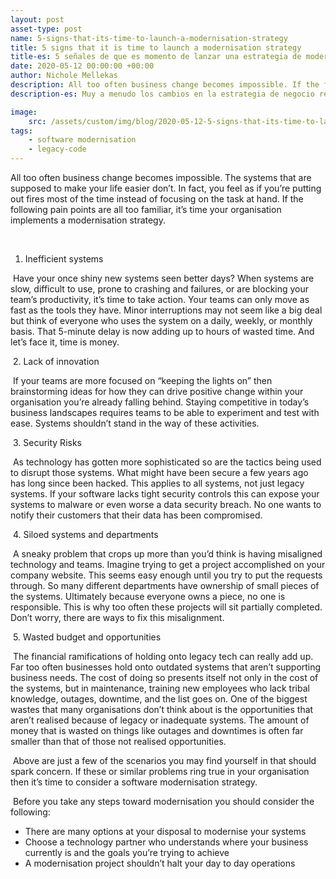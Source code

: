 ```yaml
---
layout: post
asset-type: post
name: 5-signs-that-its-time-to-launch-a-modernisation-strategy
title: 5 signs that it is time to launch a modernisation strategy
title-es: 5 señales de que es momento de lanzar una estrategia de modernización
date: 2020-05-12 00:00:00 +00:00
author: Nichole Mellekas
description: All too often business change becomes impossible. If the following pain points are all too familiar, it’s time your organisation implements a modernisation strategy.
description-es: Muy a menudo los cambios en la estrategia de negocio resultan difíciles de implementar de forma ágil y rápida. Si los siguientes puntos te resultan demasiado familiares, es momento de que tu organización implemente una estrategia de modernización.

image:
    src: /assets/custom/img/blog/2020-05-12-5-signs-that-its-time-to-launch-a-modernisation-strategy/5-signs-softmod-blog-post.jpg
tags:
    - software modernisation
    - legacy-code
---
```


All too often business change becomes impossible. The systems that are supposed to make your life easier don’t. In fact, you feel as if you’re putting out fires most of the time instead of focusing on the task at hand. If the following pain points are all too familiar, it’s time your organisation implements a modernisation strategy.
​
  
​
1.  Inefficient systems
    
​
Have your once shiny new systems seen better days? When systems are slow, difficult to use, prone to crashing and failures, or are blocking your team’s productivity, it’s time to take action. Your teams can only move as fast as the tools they have. Minor interruptions may not seem like a big deal but think of everyone who uses the system on a daily, weekly, or monthly basis. That 5-minute delay is now adding up to hours of wasted time. And let’s face it, time is money.
​
  
​
2.  Lack of innovation
    
​
If your teams are more focused on “keeping the lights on” then brainstorming ideas for how they can drive positive change within your organisation you’re already falling behind. Staying competitive in today’s business landscapes requires teams to be able to experiment and test with ease. Systems shouldn’t stand in the way of these activities.
​
  
​
3.  Security Risks
    
​
As technology has gotten more sophisticated so are the tactics being used to disrupt those systems. What might have been secure a few years ago has long since been hacked. This applies to all systems, not just legacy systems. If your software lacks tight security controls this can expose your systems to malware or even worse a data security breach. No one wants to notify their customers that their data has been compromised.
​
  
​
4.  Siloed systems and departments
    
​
A sneaky problem that crops up more than you’d think is having misaligned technology and teams. Imagine trying to get a project accomplished on your company website. This seems easy enough until you try to put the requests through. So many different departments have ownership of small pieces of the systems. Ultimately because everyone owns a piece, no one is responsible. This is why too often these projects will sit partially completed. Don’t worry, there are ways to fix this misalignment.
​
  
​
5.  Wasted budget and opportunities
    
​
The financial ramifications of holding onto legacy tech can really add up. Far too often businesses hold onto outdated systems that aren’t supporting business needs. The cost of doing so presents itself not only in the cost of the systems, but in maintenance, training new employees who lack tribal knowledge, outages, downtime, and the list goes on. One of the biggest wastes that many organisations don’t think about is the opportunities that aren’t realised because of legacy or inadequate systems. The amount of money that is wasted on things like outages and downtimes is often far smaller than that of those not realised opportunities.
​
  
​
Above are just a few of the scenarios you may find yourself in that should spark concern. If these or similar problems ring true in your organisation then it’s time to consider a software modernisation strategy.
​
  
​
Before you take any steps toward modernisation you should consider the following:

-   There are many options at your disposal to modernise your systems  
-   Choose a technology partner who understands where your business currently is and the goals you’re trying to achieve  
-   A modernisation project shouldn’t halt your day to day operations
